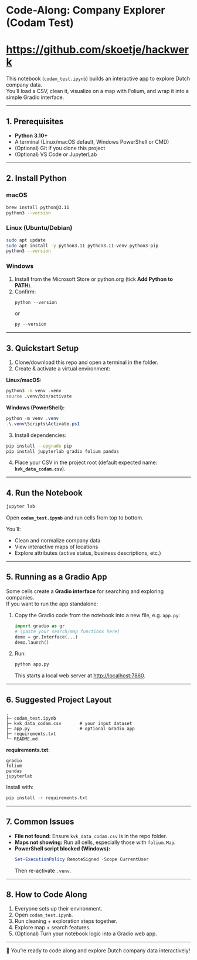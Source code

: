 # Code-Along: Company Explorer (Codam Test)
# https://github.com/skoetje/hackwerk
This notebook (`codam_test.ipynb`) builds an interactive app to explore Dutch company data.  
You’ll load a CSV, clean it, visualize on a map with Folium, and wrap it into a simple Gradio interface.

---

## 1. Prerequisites

- **Python 3.10+**  
- A terminal (Linux/macOS default, Windows PowerShell or CMD)  
- (Optional) Git if you clone this project  
- (Optional) VS Code or JupyterLab  

---

## 2. Install Python

### macOS
```bash
brew install python@3.11
python3 --version
```

### Linux (Ubuntu/Debian)
```bash
sudo apt update
sudo apt install -y python3.11 python3.11-venv python3-pip
python3 --version
```

### Windows
1. Install from the Microsoft Store or python.org (tick **Add Python to PATH**).
2. Confirm:
   ```powershell
   python --version
   ```
   or  
   ```powershell
   py --version
   ```

---

## 3. Quickstart Setup

1. Clone/download this repo and open a terminal in the folder.  
2. Create & activate a virtual environment:  

**Linux/macOS:**
```bash
python3 -m venv .venv
source .venv/bin/activate
```

**Windows (PowerShell):**
```powershell
python -m venv .venv
.\.venv\Scripts\Activate.ps1
```

3. Install dependencies:
```bash
pip install --upgrade pip
pip install jupyterlab gradio folium pandas
```

4. Place your CSV in the project root (default expected name: **`kvk_data_codam.csv`**).

---

## 4. Run the Notebook

```bash
jupyter lab
```

Open **`codam_test.ipynb`** and run cells from top to bottom.  

You’ll:  
- Clean and normalize company data  
- View interactive maps of locations  
- Explore attributes (active status, business descriptions, etc.)

---

## 5. Running as a Gradio App

Some cells create a **Gradio interface** for searching and exploring companies.  
If you want to run the app standalone:

1. Copy the Gradio code from the notebook into a new file, e.g. `app.py`:
   ```python
   import gradio as gr
   # (paste your search/map functions here)
   demo = gr.Interface(...)
   demo.launch()
   ```

2. Run:
   ```bash
   python app.py
   ```
   This starts a local web server at [http://localhost:7860](http://localhost:7860).

---

## 6. Suggested Project Layout

```
.
├─ codam_test.ipynb
├─ kvk_data_codam.csv       # your input dataset
├─ app.py                   # optional Gradio app
├─ requirements.txt
└─ README.md
```

**requirements.txt**:
```
gradio
folium
pandas
jupyterlab
```

Install with:
```bash
pip install -r requirements.txt
```

---

## 7. Common Issues

- **File not found:** Ensure `kvk_data_codam.csv` is in the repo folder.  
- **Maps not showing:** Run all cells, especially those with `folium.Map`.  
- **PowerShell script blocked (Windows):**  
  ```powershell
  Set-ExecutionPolicy RemoteSigned -Scope CurrentUser
  ```
  Then re-activate `.venv`.

---

## 8. How to Code Along

1. Everyone sets up their environment.  
2. Open `codam_test.ipynb`.  
3. Run cleaning + exploration steps together.  
4. Explore map + search features.  
5. (Optional) Turn your notebook logic into a Gradio web app.  

---

🚀 You’re ready to code along and explore Dutch company data interactively!  
